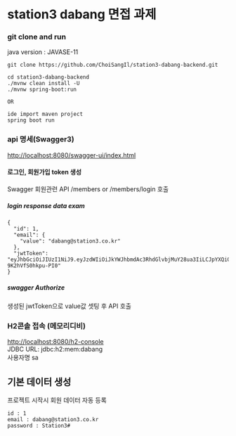 # station3 dabang 면접 과제

### git clone and run  
java version : JAVASE-11
```
git clone https://github.com/ChoiSangIl/station3-dabang-backend.git

cd station3-dabang-backend
./mvnw clean install -U
./mvnw spring-boot:run

OR

ide import maven project  
spring boot run
```

### api 명세(Swagger3)
[http://localhost:8080/swagger-ui/index.html](http://localhost:8080/swagger-ui/index.html)

#### 로그인, 회원가입 token 생성
Swagger 회원관련 API /members or /members/login 호출  

##### login response data exam
```
{
  "id": 1,
  "email": {
    "value": "dabang@station3.co.kr"
  },
  "jwtToken": "eyJhbGciOiJIUzI1NiJ9.eyJzdWIiOiJkYWJhbmdAc3RhdGlvbjMuY28ua3IiLCJpYXQiOjE2NDc3NjgyMDUsImV4cCI6MTY0Nzc2ODUwNX0.wJj6GcJHwbgvb0jQaWBDuARYis-9K2hVfS0hkpu-PI0"
}
```
##### swagger Authorize
생성된 jwtToken으로 value값 셋팅 후 API 호출

### H2콘솔 접속 (메모리디비)
[http://localhost:8080/h2-console](http://localhost:8080/h2-console)  
JDBC URL: jdbc:h2:mem:dabang  
사용자명 sa

## 기본 데이터 생성
프로젝트 시작시 회원 데이터 자동 등록
```
id : 1
email : dabang@station3.co.kr
password : Station3#
```
